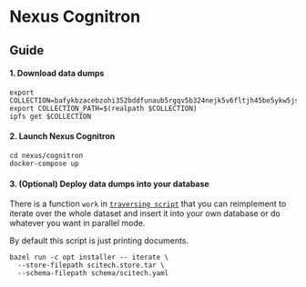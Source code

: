 # Nexus Cognitron

## Guide

#### 1. Download data dumps

```shell script
export COLLECTION=bafykbzacebzohi352bddfunaub5rgqv5b324nejk5v6fltjh45be5ykw5jsjg
export COLLECTION_PATH=$(realpath $COLLECTION)
ipfs get $COLLECTION
```

#### 2. Launch Nexus Cognitron

```shell script
cd nexus/cognitron
docker-compose up
```

#### 3. (Optional) Deploy data dumps into your database

There is a function `work` in [`traversing script`](installer/scripts/iterate.py)
that you can reimplement to iterate over the whole dataset and insert it into your
own database or do whatever you want in parallel mode.

By default this script is just printing documents.

```shell script
bazel run -c opt installer -- iterate \
  --store-filepath scitech.store.tar \
  --schema-filepath schema/scitech.yaml
```
